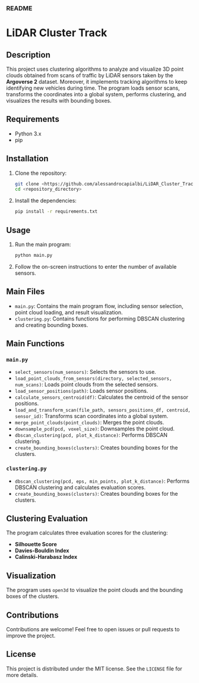 ### README

# LiDAR Cluster Track

## Description
This project uses clustering algorithms to analyze and visualize 3D point clouds obtained from scans of traffic by LiDAR sensors taken by the **Argoverse 2** dataset. Moreover, it implements tracking algorithms to keep identifying new vehicles during time. The program loads sensor scans, transforms the coordinates into a global system, performs clustering, and visualizes the results with bounding boxes.

## Requirements
- Python 3.x
- pip

## Installation
1. Clone the repository:
    ```sh
    git clone <https://github.com/alessandrocapialbi/LiDAR_Cluster_Track/>
    cd <repository_directory>
    ```

2. Install the dependencies:
    ```sh
    pip install -r requirements.txt
    ```

## Usage
1. Run the main program:
    ```sh
    python main.py
    ```

2. Follow the on-screen instructions to enter the number of available sensors.

## Main Files
- `main.py`: Contains the main program flow, including sensor selection, point cloud loading, and result visualization.
- `clustering.py`: Contains functions for performing DBSCAN clustering and creating bounding boxes.

## Main Functions
### `main.py`
- `select_sensors(num_sensors)`: Selects the sensors to use.
- `load_point_clouds_from_sensors(directory, selected_sensors, num_scans)`: Loads point clouds from the selected sensors.
- `load_sensor_positions(path)`: Loads sensor positions.
- `calculate_sensors_centroid(df)`: Calculates the centroid of the sensor positions.
- `load_and_transform_scan(file_path, sensors_positions_df, centroid, sensor_id)`: Transforms scan coordinates into a global system.
- `merge_point_clouds(point_clouds)`: Merges the point clouds.
- `downsample_pcd(pcd, voxel_size)`: Downsamples the point cloud.
- `dbscan_clustering(pcd, plot_k_distance)`: Performs DBSCAN clustering.
- `create_bounding_boxes(clusters)`: Creates bounding boxes for the clusters.

### `clustering.py`
- `dbscan_clustering(pcd, eps, min_points, plot_k_distance)`: Performs DBSCAN clustering and calculates evaluation scores.
- `create_bounding_boxes(clusters)`: Creates bounding boxes for the clusters.

## Clustering Evaluation
The program calculates three evaluation scores for the clustering:
- **Silhouette Score**
- **Davies-Bouldin Index**
- **Calinski-Harabasz Index**

## Visualization
The program uses `open3d` to visualize the point clouds and the bounding boxes of the clusters.

## Contributions
Contributions are welcome! Feel free to open issues or pull requests to improve the project.

## License
This project is distributed under the MIT license. See the `LICENSE` file for more details.
